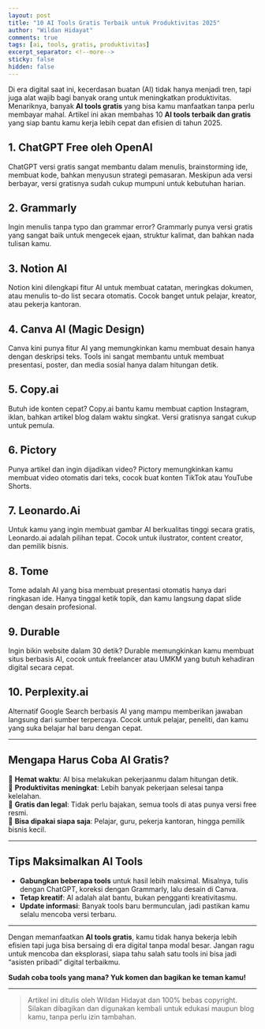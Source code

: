```yaml
---
layout: post  
title: "10 AI Tools Gratis Terbaik untuk Produktivitas 2025"  
author: "Wildan Hidayat"  
comments: true 
tags: [ai, tools, gratis, produktivitas]  
excerpt_separator: <!--more-->  
sticky: false  
hidden: false
---
```

Di era digital saat ini, kecerdasan buatan (AI) tidak hanya menjadi tren, tapi juga alat wajib bagi banyak orang untuk meningkatkan produktivitas. Menariknya, banyak **AI tools gratis** yang bisa kamu manfaatkan tanpa perlu membayar mahal. Artikel ini akan membahas 10 **AI tools terbaik dan gratis** yang siap bantu kamu kerja lebih cepat dan efisien di tahun 2025.

<!--more-->

## 1. **ChatGPT Free oleh OpenAI**  
ChatGPT versi gratis sangat membantu dalam menulis, brainstorming ide, membuat kode, bahkan menyusun strategi pemasaran. Meskipun ada versi berbayar, versi gratisnya sudah cukup mumpuni untuk kebutuhan harian.

## 2. **Grammarly**  
Ingin menulis tanpa typo dan grammar error? Grammarly punya versi gratis yang sangat baik untuk mengecek ejaan, struktur kalimat, dan bahkan nada tulisan kamu.

## 3. **Notion AI**  
Notion kini dilengkapi fitur AI untuk membuat catatan, meringkas dokumen, atau menulis to-do list secara otomatis. Cocok banget untuk pelajar, kreator, atau pekerja kantoran.

## 4. **Canva AI (Magic Design)**  
Canva kini punya fitur AI yang memungkinkan kamu membuat desain hanya dengan deskripsi teks. Tools ini sangat membantu untuk membuat presentasi, poster, dan media sosial hanya dalam hitungan detik.

## 5. **Copy.ai**  
Butuh ide konten cepat? Copy.ai bantu kamu membuat caption Instagram, iklan, bahkan artikel blog dalam waktu singkat. Versi gratisnya sangat cukup untuk pemula.

## 6. **Pictory**  
Punya artikel dan ingin dijadikan video? Pictory memungkinkan kamu membuat video otomatis dari teks, cocok buat konten TikTok atau YouTube Shorts.

## 7. **Leonardo.Ai**  
Untuk kamu yang ingin membuat gambar AI berkualitas tinggi secara gratis, Leonardo.ai adalah pilihan tepat. Cocok untuk ilustrator, content creator, dan pemilik bisnis.

## 8. **Tome**  
Tome adalah AI yang bisa membuat presentasi otomatis hanya dari ringkasan ide. Hanya tinggal ketik topik, dan kamu langsung dapat slide dengan desain profesional.

## 9. **Durable**  
Ingin bikin website dalam 30 detik? Durable memungkinkan kamu membuat situs berbasis AI, cocok untuk freelancer atau UMKM yang butuh kehadiran digital secara cepat.

## 10. **Perplexity.ai**  
Alternatif Google Search berbasis AI yang mampu memberikan jawaban langsung dari sumber terpercaya. Cocok untuk pelajar, peneliti, dan kamu yang suka belajar hal baru dengan cepat.

---

## Mengapa Harus Coba AI Gratis?

🔹 **Hemat waktu**: AI bisa melakukan pekerjaanmu dalam hitungan detik.  
🔹 **Produktivitas meningkat**: Lebih banyak pekerjaan selesai tanpa kelelahan.  
🔹 **Gratis dan legal**: Tidak perlu bajakan, semua tools di atas punya versi free resmi.  
🔹 **Bisa dipakai siapa saja**: Pelajar, guru, pekerja kantoran, hingga pemilik bisnis kecil.

---

## Tips Maksimalkan AI Tools

- **Gabungkan beberapa tools** untuk hasil lebih maksimal. Misalnya, tulis dengan ChatGPT, koreksi dengan Grammarly, lalu desain di Canva.
- **Tetap kreatif**: AI adalah alat bantu, bukan pengganti kreativitasmu.
- **Update informasi**: Banyak tools baru bermunculan, jadi pastikan kamu selalu mencoba versi terbaru.

---

Dengan memanfaatkan **AI tools gratis**, kamu tidak hanya bekerja lebih efisien tapi juga bisa bersaing di era digital tanpa modal besar. Jangan ragu untuk mencoba dan eksplorasi, siapa tahu salah satu tools ini bisa jadi “asisten pribadi” digital terbaikmu.

**Sudah coba tools yang mana? Yuk komen dan bagikan ke teman kamu!**

---

> Artikel ini ditulis oleh Wildan Hidayat dan 100% bebas copyright. Silakan dibagikan dan digunakan kembali untuk edukasi maupun blog kamu, tanpa perlu izin tambahan.
